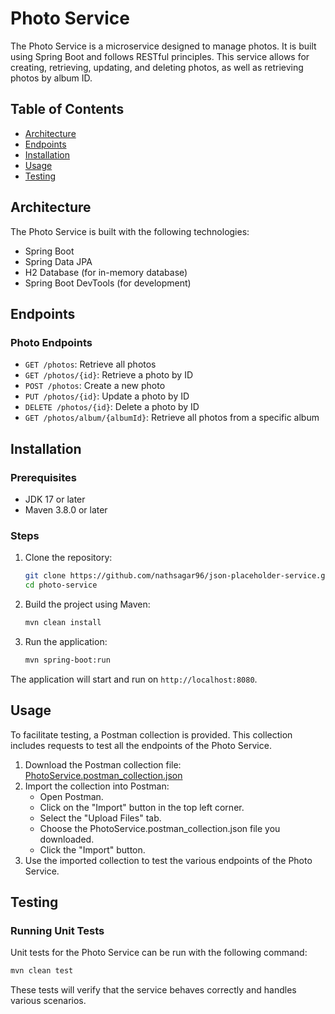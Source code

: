 # Photo Service

The Photo Service is a microservice designed to manage photos. It is built using Spring Boot and follows RESTful principles. This service allows for creating, retrieving, updating, and deleting photos, as well as retrieving photos by album ID.

## Table of Contents

- [Architecture](#architecture)
- [Endpoints](#endpoints)
- [Installation](#installation)
- [Usage](#usage)
- [Testing](#testing)

## Architecture

The Photo Service is built with the following technologies:

- Spring Boot
- Spring Data JPA
- H2 Database (for in-memory database)
- Spring Boot DevTools (for development)

## Endpoints

### Photo Endpoints

- `GET /photos`: Retrieve all photos
- `GET /photos/{id}`: Retrieve a photo by ID
- `POST /photos`: Create a new photo
- `PUT /photos/{id}`: Update a photo by ID
- `DELETE /photos/{id}`: Delete a photo by ID
- `GET /photos/album/{albumId}`: Retrieve all photos from a specific album

## Installation

### Prerequisites

- JDK 17 or later
- Maven 3.8.0 or later

### Steps

1. Clone the repository:

    ```bash
    git clone https://github.com/nathsagar96/json-placeholder-service.git
    cd photo-service
    ```

2. Build the project using Maven:

    ```bash
    mvn clean install
    ```

3. Run the application:

    ```bash
    mvn spring-boot:run
    ```

The application will start and run on `http://localhost:8080`.

## Usage

To facilitate testing, a Postman collection is provided. This collection includes requests to test all the endpoints of the Photo Service.

1. Download the Postman collection file: [PhotoService.postman_collection.json](PhotoService.postman_collection.json)
2. Import the collection into Postman:
   - Open Postman.
   - Click on the "Import" button in the top left corner.
   - Select the "Upload Files" tab.
   - Choose the PhotoService.postman_collection.json file you downloaded.
   - Click the "Import" button.
3. Use the imported collection to test the various endpoints of the Photo Service.

## Testing

### Running Unit Tests

Unit tests for the Photo Service can be run with the following command:

```bash
mvn clean test
```

These tests will verify that the service behaves correctly and handles various scenarios.